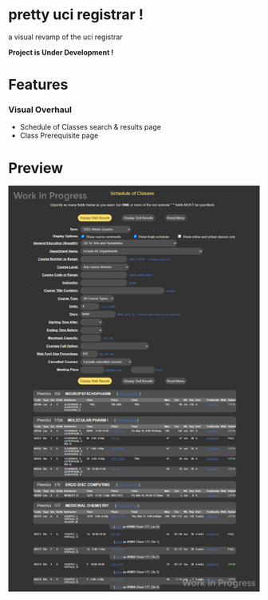 # pretty uci registrar !
a visual revamp of the uci registrar

**Project is Under Development !**

# Features
### Visual Overhaul
- Schedule of Classes search & results page
- Class Prerequisite page

# Preview
<img src="/previews/wip.png" width="800px">
